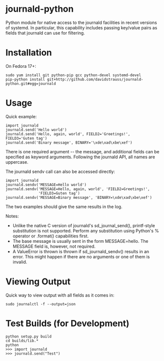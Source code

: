 journald-python
===============

Python module for native access to the journald facilities in recent
versions of systemd. In particular, this capability includes passing
key/value pairs as fields that journald can use for filtering.

Installation
============

On Fedora 17+:

    sudo yum install git python-pip gcc python-devel systemd-devel
    pip-python install git+http://github.com/davidstrauss/journald-python.git#egg=journald

Usage
=====

Quick example:

    import journald
    journald.send('Hello world')
    journald.send('Hello, again, world', FIELD2='Greetings!', FIELD3='Guten tag')
    journald.send('Binary message', BINARY='\xde\xad\xbe\xef')

There is one required argument -- the message, and additional fields
can be specified as keyword arguments. Following the journald API, all
names are uppercase.

The journald sendv call can also be accessed directly:

    import journald
    journald.sendv('MESSAGE=Hello world')
    journald.sendv('MESSAGE=Hello, again, world', 'FIELD2=Greetings!',
                   'FIELD3=Guten tag')
    journald.sendv('MESSAGE=Binary message', 'BINARY=\xde\xad\xbe\xef')

The two examples should give the same results in the log.

Notes:

 * Unlike the native C version of journald's sd_journal_send(),
   printf-style substitution is not supported. Perform any
   substitution using Python's % operator or .format() capabilities
   first.
 * The base message is usually sent in the form MESSAGE=hello. The
   MESSAGE field is, however, not required.
 * A ValueError is thrown is thrown if sd_journald_sendv() results in
   an error. This might happen if there are no arguments or one of them
   is invalid.

Viewing Output
==============

Quick way to view output with all fields as it comes in:

    sudo journalctl -f --output=json

Test Builds (for Development)
=============================

    python setup.py build
    cd builds/lib.*
    python
    >>> import journald
    >>> journald.send("Test")
